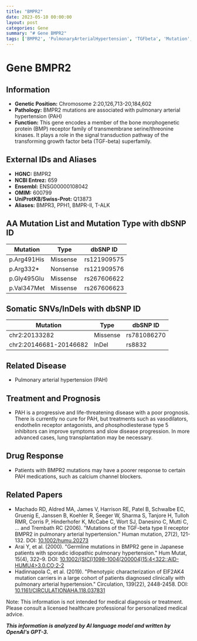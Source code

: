 ```yaml
---
title: "BMPR2"
date: 2023-05-10 00:00:00
layout: post
categories: Gene
summary: "# Gene BMPR2"
tags: ['BMPR2', 'PulmonaryArterialHypertension', 'TGFbeta', 'Mutation', 'DrugResponse', 'Treatment', 'Prognosis', 'GeneticInformation']
---
```


# Gene BMPR2

## Information

- **Genetic Position:** Chromosome 2:20,126,713-20,184,602
- **Pathology:** BMPR2 mutations are associated with pulmonary arterial hypertension (PAH)
- **Function:** This gene encodes a member of the bone morphogenetic protein (BMP) receptor family of transmembrane serine/threonine kinases. It plays a role in the signal transduction pathway of the transforming growth factor beta (TGF-beta) superfamily.

## External IDs and Aliases

- **HGNC:** BMPR2
- **NCBI Entrez:** 659
- **Ensembl:** ENSG00000108042
- **OMIM:** 600799
- **UniProtKB/Swiss-Prot:** Q13873
- **Aliases:** BMPR3, PPH1, BMPR-II, T-ALK

## AA Mutation List and Mutation Type with dbSNP ID

|Mutation|Type|dbSNP ID|
|--------|----|--------|
|p.Arg491His|Missense|rs121909575|
|p.Arg332*|Nonsense|rs121909576|
|p.Gly495Glu|Missense|rs267606622|
|p.Val347Met|Missense|rs267606623|

## Somatic SNVs/InDels with dbSNP ID

|Mutation|Type|dbSNP ID|
|--------|----|--------|
|chr2:20133282|Missense|rs781086270|
|chr2:20146681-20146682|InDel|rs8832|

## Related Disease

- Pulmonary arterial hypertension (PAH)

## Treatment and Prognosis

- PAH is a progressive and life-threatening disease with a poor prognosis. There is currently no cure for PAH, but treatments such as vasodilators, endothelin receptor antagonists, and phosphodiesterase type 5 inhibitors can improve symptoms and slow disease progression. In more advanced cases, lung transplantation may be necessary.

## Drug Response

- Patients with BMPR2 mutations may have a poorer response to certain PAH medications, such as calcium channel blockers.

## Related Papers

- Machado RD, Aldred MA, James V, Harrison RE, Patel B, Schwalbe EC, Gruenig E, Janssen B, Koehler R, Seeger W, Sharma S, Tanjore H, Tulloh RMR, Corris P, Hinderhofer K, McCabe C, Wort SJ, Danesino C, Mutti C, ... and Trembath RC (2006). "Mutations of the TGF-beta type II receptor BMPR2 in pulmonary arterial hypertension." Human mutation, 27(2), 121-132. DOI: [10.1002/humu.20273]([Click](https://doi.org/10.1002/humu.20273))
- Arai Y, et al. (2000). "Germline mutations in BMPR2 gene in Japanese patients with sporadic idiopathic pulmonary hypertension." Hum Mutat, 15(4), 322–9. DOI: [10.1002/(SICI)1098-1004(200004)15:4<322::AID-HUMU4>3.0.CO;2-2]([Click](https://doi.org/10.1002/(SICI)1098-1004(200004)15:4%3C322::AID-HUMU4%3E3.0.CO;2-2))
- Hadinnapola C, et al. (2019). "Phenotypic characterization of EIF2AK4 mutation carriers in a large cohort of patients diagnosed clinically with pulmonary arterial hypertension." Circulation, 139(22), 2448-2458. DOI: [10.1161/CIRCULATIONAHA.118.037831]([Click](https://doi.org/10.1161/CIRCULATIONAHA.118.037831))


Note: This information is not intended for medical diagnosis or treatment. Please consult a licensed healthcare professional for personalized medical advice.

**_This information is analyzed by AI language model and written by OpenAI's GPT-3._**